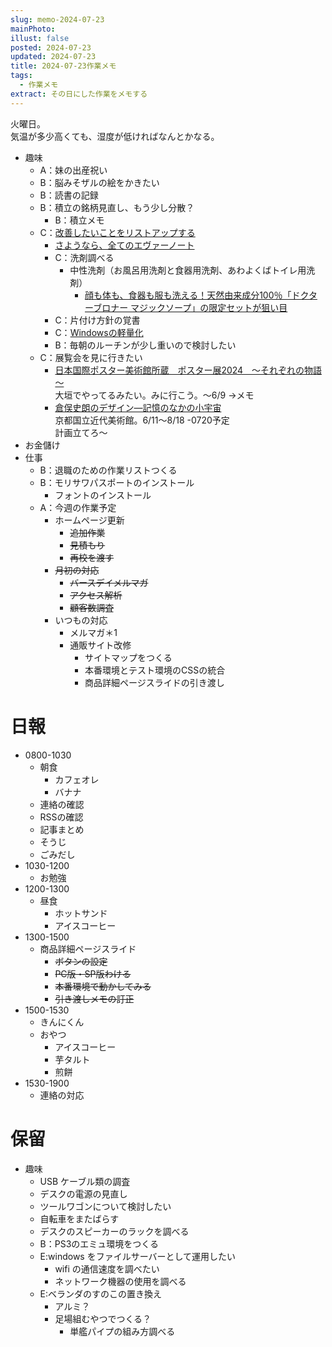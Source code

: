 ```yaml
---
slug: memo-2024-07-23
mainPhoto: 
illust: false
posted: 2024-07-23
updated: 2024-07-23
title: 2024-07-23作業メモ
tags:
  - 作業メモ
extract: その日にした作業をメモする
---
```

  
火曜日。  
気温が多少高くても、湿度が低ければなんとかなる。

- 趣味
  - A：妹の出産祝い
  - B：脳みそザルの絵をかきたい
  - B：読書の記録
  - B：積立の銘柄見直し、もう少し分散？
      - B：積立メモ
  - C：[改善したいことをリストアップする](../life/2022-03-07-欲しいもの・やりたいこと) 
    - [さようなら、全てのエヴァーノート](https://honeshabri.hatenablog.com/entry/Evernote_to_Obsidian)  
    - C：洗剤調べる
      - 中性洗剤（お風呂用洗剤と食器用洗剤、あわよくばトイレ用洗剤）
        - [顔も体も、食器も服も洗える！天然由来成分100％「ドクターブロナー マジックソープ」の限定セットが狙い目](https://www.bepal.net/archives/431622)  
    - C：片付け方針の覚書
    - C：[Windowsの軽量化](https://gigazine.net/news/20240706-win-debloat-tool/)
    - B：毎朝のルーチンが少し重いので検討したい
  - C：展覧会を見に行きたい
    - [日本国際ポスター美術館所蔵　ポスター展2024　～それぞれの物語～](https://www.japandesign.ne.jp/event/postermuseum-ogaki-2024/)  
    大垣でやってるみたい。みに行こう。〜6/9
      →メモ
    - [倉俣史朗のデザイン―記憶のなかの小宇宙](https://www.momak.go.jp/Japanese/exhibitionarchive/2024/459.html)  
      京都国立近代美術館。6/11〜8/18
        -0720予定  
        計画立てろ〜
- お金儲け
- 仕事
  - B：退職のための作業リストつくる
  - B：モリサワパスポートのインストール
    - フォントのインストール
  - A：今週の作業予定
    - ホームページ更新
      - ~~追加作業~~
      - ~~見積もり~~
      - ~~再校を渡す~~
    - ~~月初の対応~~
      - ~~バースデイメルマガ~~
      - ~~アクセス解析~~
      - ~~顧客数調査~~
    - いつもの対応 
      - メルマガ＊1
      - 通販サイト改修
        - サイトマップをつくる
        - 本番環境とテスト環境のCSSの統合
        - 商品詳細ページスライドの引き渡し

# 日報

- 0800-1030
  - 朝食
    - カフェオレ
    - バナナ
  - 連絡の確認
  - RSSの確認
  - 記事まとめ
  - そうじ
  - ごみだし
- 1030-1200
  - お勉強
- 1200-1300
  - 昼食
    - ホットサンド
    - アイスコーヒー
- 1300-1500
  - 商品詳細ページスライド
    - ~~ボタンの設定~~
    - ~~PC版・SP版わける~~
    - ~~本番環境で動かしてみる~~
    - ~~引き渡しメモの訂正~~
- 1500-1530
  - きんにくん
  - おやつ
    - アイスコーヒー
    - 芋タルト
    - 煎餅
- 1530-1900
  - 連絡の対応
# 保留

- 趣味
  - USB ケーブル類の調査
  - デスクの電源の見直し
  - ツールワゴンについて検討したい
  - 自転車をまたばらす
  - デスクのスピーカーのラックを調べる
  - B：PS3のエミュ環境をつくる
  - E:windows をファイルサーバーとして運用したい
    - wifi の通信速度を調べたい
    - ネットワーク機器の使用を調べる
  - E:ベランダのすのこの置き換え
    - アルミ？
    - 足場組むやつでつくる？
      - 単艦パイプの組み方調べる
